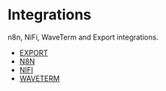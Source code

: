 # Integrations

n8n, NiFi, WaveTerm and Export integrations.
- [EXPORT](export/AFFINE.md)
- [N8N](n8n/flowise_n8n.md)
- [NIFI](nifi/WaveTermInvoker.md)
- [WAVETERM](waveterm/README.md)
